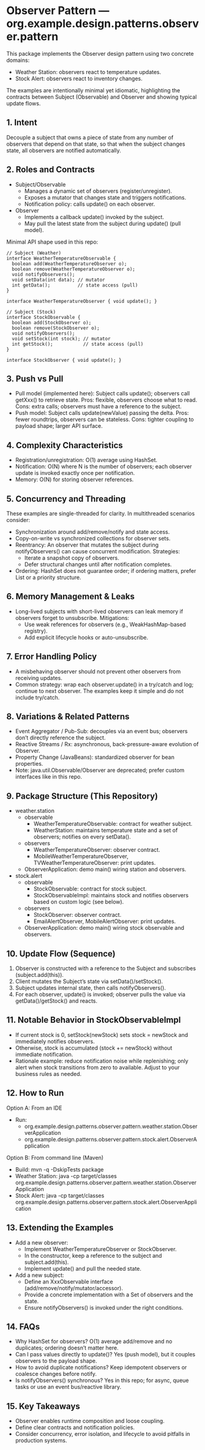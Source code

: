 # Observer Pattern — org.example.design.patterns.observer.pattern

This package implements the Observer design pattern using two concrete domains:
- Weather Station: observers react to temperature updates.
- Stock Alert: observers react to inventory changes.

The examples are intentionally minimal yet idiomatic, highlighting the contracts between Subject (Observable) and Observer and showing typical update flows.

## 1. Intent
Decouple a subject that owns a piece of state from any number of observers that depend on that state, so that when the subject changes state, all observers are notified automatically.

## 2. Roles and Contracts
- Subject/Observable
  - Manages a dynamic set of observers (register/unregister).
  - Exposes a mutator that changes state and triggers notifications.
  - Notification policy: calls update() on each observer.
- Observer
  - Implements a callback update() invoked by the subject.
  - May pull the latest state from the subject during update() (pull model).

Minimal API shape used in this repo:

```
// Subject (Weather)
interface WeatherTemperatureObservable {
  boolean add(WeatherTemperatureObserver o);
  boolean remove(WeatherTemperatureObserver o);
  void notifyObservers();
  void setData(int data); // mutator
  int getData();          // state access (pull)
}

interface WeatherTemperatureObserver { void update(); }

// Subject (Stock)
interface StockObservable {
  boolean add(StockObserver o);
  boolean remove(StockObserver o);
  void notifyObservers();
  void setStock(int stock); // mutator
  int getStock();           // state access (pull)
}

interface StockObserver { void update(); }
```

## 3. Push vs Pull
- Pull model (implemented here): Subject calls update(); observers call getXxx() to retrieve state. Pros: flexible, observers choose what to read. Cons: extra calls; observers must have a reference to the subject.
- Push model: Subject calls update(newValue) passing the delta. Pros: fewer roundtrips, observers can be stateless. Cons: tighter coupling to payload shape; larger API surface.

## 4. Complexity Characteristics
- Registration/unregistration: O(1) average using HashSet.
- Notification: O(N) where N is the number of observers; each observer update is invoked exactly once per notification.
- Memory: O(N) for storing observer references.

## 5. Concurrency and Threading
These examples are single-threaded for clarity. In multithreaded scenarios consider:
- Synchronization around add/remove/notify and state access.
- Copy-on-write vs synchronized collections for observer sets.
- Reentrancy: An observer that mutates the subject during notifyObservers() can cause concurrent modification. Strategies:
  - Iterate a snapshot copy of observers.
  - Defer structural changes until after notification completes.
- Ordering: HashSet does not guarantee order; if ordering matters, prefer List or a priority structure.

## 6. Memory Management & Leaks
- Long-lived subjects with short-lived observers can leak memory if observers forget to unsubscribe. Mitigations:
  - Use weak references for observers (e.g., WeakHashMap-based registry).
  - Add explicit lifecycle hooks or auto-unsubscribe.

## 7. Error Handling Policy
- A misbehaving observer should not prevent other observers from receiving updates.
- Common strategy: wrap each observer.update() in a try/catch and log; continue to next observer. The examples keep it simple and do not include try/catch.

## 8. Variations & Related Patterns
- Event Aggregator / Pub-Sub: decouples via an event bus; observers don’t directly reference the subject.
- Reactive Streams / Rx: asynchronous, back-pressure-aware evolution of Observer.
- Property Change (JavaBeans): standardized observer for bean properties.
- Note: java.util.Observable/Observer are deprecated; prefer custom interfaces like in this repo.

## 9. Package Structure (This Repository)
- weather.station
  - observable
    - WeatherTemperatureObservable: contract for weather subject.
    - WeatherStation: maintains temperature state and a set of observers; notifies on every setData().
  - observers
    - WeatherTemperatureObserver: observer contract.
    - MobileWeatherTemperatureObserver, TVWeatherTemperatureObserver: print updates.
  - ObserverApplication: demo main() wiring station and observers.
- stock.alert
  - observable
    - StockObservable: contract for stock subject.
    - StockObservableImpl: maintains stock and notifies observers based on custom logic (see below).
  - observers
    - StockObserver: observer contract.
    - EmailAlertObserver, MobileAlertObserver: print updates.
  - ObserverApplication: demo main() wiring stock observable and observers.

## 10. Update Flow (Sequence)
1) Observer is constructed with a reference to the Subject and subscribes (subject.add(this)).
2) Client mutates the Subject’s state via setData()/setStock().
3) Subject updates internal state, then calls notifyObservers().
4) For each observer, update() is invoked; observer pulls the value via getData()/getStock() and reacts.

## 11. Notable Behavior in StockObservableImpl
- If current stock is 0, setStock(newStock) sets stock = newStock and immediately notifies observers.
- Otherwise, stock is accumulated (stock += newStock) without immediate notification.
- Rationale example: reduce notification noise while replenishing; only alert when stock transitions from zero to available. Adjust to your business rules as needed.

## 12. How to Run
Option A: From an IDE
- Run:
  - org.example.design.patterns.observer.pattern.weather.station.ObserverApplication
  - org.example.design.patterns.observer.pattern.stock.alert.ObserverApplication

Option B: From command line (Maven)
- Build: mvn -q -DskipTests package
- Weather Station: java -cp target/classes org.example.design.patterns.observer.pattern.weather.station.ObserverApplication
- Stock Alert:   java -cp target/classes org.example.design.patterns.observer.pattern.stock.alert.ObserverApplication

## 13. Extending the Examples
- Add a new observer:
  - Implement WeatherTemperatureObserver or StockObserver.
  - In the constructor, keep a reference to the subject and subject.add(this).
  - Implement update() and pull the needed state.
- Add a new subject:
  - Define an XxxObservable interface (add/remove/notify/mutator/accessor).
  - Provide a concrete implementation with a Set of observers and the state.
  - Ensure notifyObservers() is invoked under the right conditions.

## 14. FAQs
- Why HashSet for observers? O(1) average add/remove and no duplicates; ordering doesn’t matter here.
- Can I pass values directly to update()? Yes (push model), but it couples observers to the payload shape.
- How to avoid duplicate notifications? Keep idempotent observers or coalesce changes before notify.
- Is notifyObservers() synchronous? Yes in this repo; for async, queue tasks or use an event bus/reactive library.

## 15. Key Takeaways
- Observer enables runtime composition and loose coupling.
- Define clear contracts and notification policies.
- Consider concurrency, error isolation, and lifecycle to avoid pitfalls in production systems.
